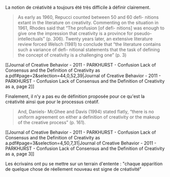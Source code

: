 
La notion de créativité a toujours été très difficile à définir clairement.

> As early as 1960, Repucci counted between 50 and 60 defi- nitions extant in the literature on creativity. Commenting on the situation in 1961, Rhodes said that “The profusion [of defi- nitions] was enough to give one the impression that creativity is a province for pseudo-intellectuals” (p. 306). Twenty years later, an extensive literature review forced Welsch (1981) to conclude that “the literature contains such a variance of defi- nitional statements that the task of defining the concept of creativity is a challenging one” (p. 3)

[[Journal of Creative Behavior - 2011 - PARKHURST - Confusion  Lack of Consensus  and the Definition of Creativity as a.pdf#page=2&selection=44,0,52,39|Journal of Creative Behavior - 2011 - PARKHURST - Confusion  Lack of Consensus  and the Definition of Creativity as a, page 2]]


Finalement, il n'y a pas eu de définition proposée pour ce qu'est la créativité ainsi que pour le processus créatif.

> And, Daniels- McGhee and Davis (1994) stated flatly, “there is no uniform agreement on either a definition of creativity or the makeup of the creative process” (p. 161).

[[Journal of Creative Behavior - 2011 - PARKHURST - Confusion  Lack of Consensus  and the Definition of Creativity as a.pdf#page=3&selection=4,50,7,31|Journal of Creative Behavior - 2011 - PARKHURST - Confusion  Lack of Consensus  and the Definition of Creativity as a, page 3]]

Les écrivains ont pu se mettre sur un terrain d'entente : "chaque apparition de quelque chose de réellement nouveau est signe de créativité"

